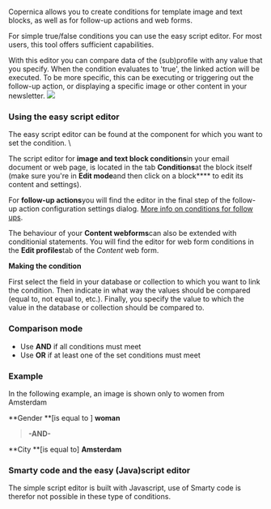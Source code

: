 Copernica allows you to create conditions for template image and text
blocks, as well as for follow-up actions and web forms.

For simple true/false conditions you can use the easy script editor. For
most users, this tool offers sufficient capabilities.

With this editor you can compare data of the (sub)profile with any value
that you specify. When the condition evaluates to 'true', the linked
action will be executed. To be more specific, this can be executing or
triggering out the follow-up action, or displaying a specific image or
other content in your newsletter.
![](Documentation/eenvoudigeeditor.png)

### Using the easy script editor

The easy script editor can be found at the component for which you want
to set the condition. \

The script editor for **image and text block conditions**in your email
document or web page, is located in the tab **Conditions**at the block
itself (make sure you're in **Edit mode**and then click on a block****
to edit its content and settings).

For **follow-up actions**you will find the editor in the final step of
the follow-up action configuration settings dialog. [More info on
conditions for follow
ups](https://www.copernica.com/en/support/conditions-for-follow-ups).

The behaviour of your **Content webforms**can also be extended with
conditionial statements. You will find the editor for web form
conditions in the **Edit profiles**tab of the *Content* web form.

**Making the condition**

First select the field in your database or collection to which you want
to link the condition. Then indicate in what way the values should be
compared (equal to, not equal to, etc.). Finally, you specify the value
to which the value in the database or collection should be compared to.

### Comparison mode

-   Use **AND** if all conditions must meet
-   Use **OR** if at least one of the set conditions must meet

### Example

In the following example, an image is shown only to women from Amsterdam

**Gender **[is equal to ] **woman**

> **-AND-**

**City **[is equal to] **Amsterdam**

### Smarty code and the easy (Java)script editor

The simple script editor is built with Javascript, use of Smarty code is
therefor not possible in these type of conditions.
